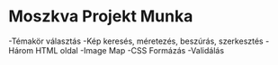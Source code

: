 # Moszkva Projekt Munka

-Témakör választás
-Kép keresés, méretezés, beszúrás, szerkesztés
-Három HTML oldal
-Image Map
-CSS Formázás
-Validálás
